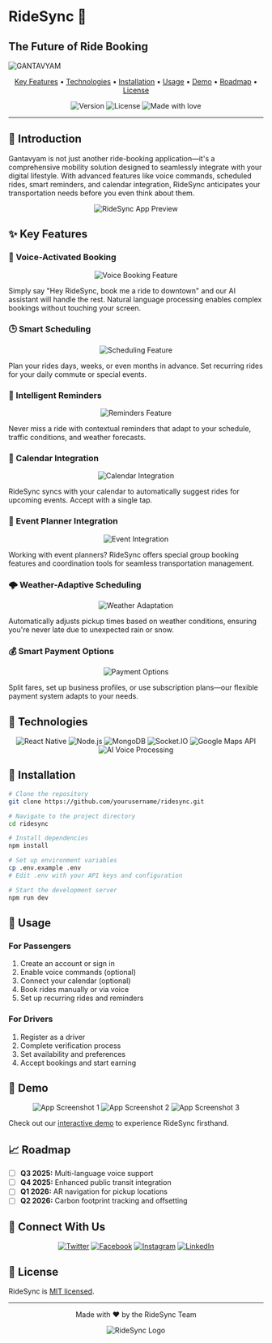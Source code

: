 # RideSync 🚗 
## The Future of Ride Booking

![GANTAVYAM](https://via.placeholder.com/1200x300)

<p align="center">
  <a href="#key-features">Key Features</a> •
  <a href="#technologies">Technologies</a> •
  <a href="#installation">Installation</a> •
  <a href="#usage">Usage</a> •
  <a href="#demo">Demo</a> •
  <a href="#roadmap">Roadmap</a> •
  <a href="#license">License</a>
</p>

<p align="center">
  <img src="https://img.shields.io/badge/Version-1.0.0-blue" alt="Version">
  <img src="https://img.shields.io/badge/License-MIT-green" alt="License">
  <img src="https://img.shields.io/badge/Made%20with-❤️-red" alt="Made with love">
</p>

---

## 🌟 Introduction

Gantavyam is not just another ride-booking application—it's a comprehensive mobility solution designed to seamlessly integrate with your digital lifestyle. With advanced features like voice commands, scheduled rides, smart reminders, and calendar integration, RideSync anticipates your transportation needs before you even think about them.

<p align="center">
  <img src="https://via.placeholder.com/800x400" alt="RideSync App Preview">
</p>

## ✨ Key Features

### 🎤 Voice-Activated Booking
<p align="center">
  <img src="https://via.placeholder.com/600x300" alt="Voice Booking Feature">
</p>

Simply say "Hey RideSync, book me a ride to downtown" and our AI assistant will handle the rest. Natural language processing enables complex bookings without touching your screen.

### 🕒 Smart Scheduling
<p align="center">
  <img src="https://via.placeholder.com/600x300" alt="Scheduling Feature">
</p>

Plan your rides days, weeks, or even months in advance. Set recurring rides for your daily commute or special events.

### 🔔 Intelligent Reminders
<p align="center">
  <img src="https://via.placeholder.com/600x300" alt="Reminders Feature">
</p>

Never miss a ride with contextual reminders that adapt to your schedule, traffic conditions, and weather forecasts.

### 📅 Calendar Integration
<p align="center">
  <img src="https://via.placeholder.com/600x300" alt="Calendar Integration">
</p>

RideSync syncs with your calendar to automatically suggest rides for upcoming events. Accept with a single tap.

### 🎯 Event Planner Integration
<p align="center">
  <img src="https://via.placeholder.com/600x300" alt="Event Integration">
</p>

Working with event planners? RideSync offers special group booking features and coordination tools for seamless transportation management.

### 🌩️ Weather-Adaptive Scheduling
<p align="center">
  <img src="https://via.placeholder.com/600x300" alt="Weather Adaptation">
</p>

Automatically adjusts pickup times based on weather conditions, ensuring you're never late due to unexpected rain or snow.

### 💰 Smart Payment Options
<p align="center">
  <img src="https://via.placeholder.com/600x300" alt="Payment Options">
</p>

Split fares, set up business profiles, or use subscription plans—our flexible payment system adapts to your needs.

## 🔧 Technologies

<p align="center">
  <img src="https://img.shields.io/badge/React-Native-61DAFB?style=for-the-badge&logo=react" alt="React Native">
  <img src="https://img.shields.io/badge/Node.js-339933?style=for-the-badge&logo=nodedotjs" alt="Node.js">
  <img src="https://img.shields.io/badge/MongoDB-47A248?style=for-the-badge&logo=mongodb" alt="MongoDB">
  <img src="https://img.shields.io/badge/Socket.IO-010101?style=for-the-badge&logo=socketdotio" alt="Socket.IO">
  <img src="https://img.shields.io/badge/Google-Maps-4285F4?style=for-the-badge&logo=googlemaps" alt="Google Maps API">
  <img src="https://img.shields.io/badge/AI-Voice-Processing-0081CB?style=for-the-badge" alt="AI Voice Processing">
</p>

## 📲 Installation

```bash
# Clone the repository
git clone https://github.com/yourusername/ridesync.git

# Navigate to the project directory
cd ridesync

# Install dependencies
npm install

# Set up environment variables
cp .env.example .env
# Edit .env with your API keys and configuration

# Start the development server
npm run dev
```

## 🚀 Usage

### For Passengers
1. Create an account or sign in
2. Enable voice commands (optional)
3. Connect your calendar (optional)
4. Book rides manually or via voice
5. Set up recurring rides and reminders

### For Drivers
1. Register as a driver
2. Complete verification process
3. Set availability and preferences
4. Accept bookings and start earning

## 📱 Demo

<p align="center">
  <img src="https://via.placeholder.com/250x500" alt="App Screenshot 1">
  <img src="https://via.placeholder.com/250x500" alt="App Screenshot 2">
  <img src="https://via.placeholder.com/250x500" alt="App Screenshot 3">
</p>

Check out our [interactive demo](https://demo.ridesync.app) to experience RideSync firsthand.

## 📈 Roadmap

- [ ] **Q3 2025:** Multi-language voice support
- [ ] **Q4 2025:** Enhanced public transit integration
- [ ] **Q1 2026:** AR navigation for pickup locations
- [ ] **Q2 2026:** Carbon footprint tracking and offsetting

## 👥 Connect With Us

<p align="center">
  <a href="https://twitter.com/ridesync"><img src="https://img.shields.io/badge/Twitter-1DA1F2?style=for-the-badge&logo=twitter&logoColor=white" alt="Twitter"></a>
  <a href="https://facebook.com/ridesync"><img src="https://img.shields.io/badge/Facebook-1877F2?style=for-the-badge&logo=facebook&logoColor=white" alt="Facebook"></a>
  <a href="https://instagram.com/ridesync"><img src="https://img.shields.io/badge/Instagram-E4405F?style=for-the-badge&logo=instagram&logoColor=white" alt="Instagram"></a>
  <a href="https://linkedin.com/company/ridesync"><img src="https://img.shields.io/badge/LinkedIn-0077B5?style=for-the-badge&logo=linkedin&logoColor=white" alt="LinkedIn"></a>
</p>

## 📄 License

RideSync is [MIT licensed](./LICENSE).

---

<p align="center">
  Made with ❤️ by the RideSync Team
</p>

<p align="center">
  <img src="https://via.placeholder.com/150" alt="RideSync Logo">
</p>